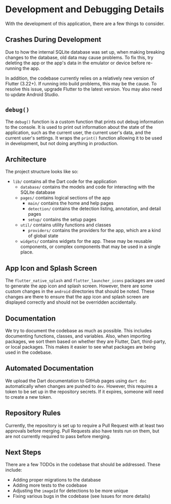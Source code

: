 # Development and Debugging Details

With the development of this application, there are a few things to consider.

## Crashes During Development

Due to how the internal SQLite database was set up, when making breaking changes to the database, old data may cause problems. To fix this, try deleting the app or the app's data in the emulator or device before re-running the app.

In addition, the codebase currently relies on a relatively new version of Flutter (3.22+). If running into build problems, this may be the cause. To resolve this issue, upgrade Flutter to the latest version. You may also need to update Android Studio.

## `debug()`

The `debug()` function is a custom function that prints out debug information to the console. It is used to print out information about the state of the application, such as the current user, the current user's data, and the current user's settings. It wraps the `print()` function allowing it to be used in development, but not doing anything in production.

## Architecture

The project structure looks like so:

- `lib/` contains all the Dart code for the application
  - `database/` contains the models and code for interacting with the SQLite database
  - `pages/` contains logical sections of the app
    - `main/` contains the home and help pages
    - `detection/` contains the detection listing, annotation, and detail pages
    - `setup/` contains the setup pages
  - `util/` contains utility functions and classes
    - `providers/` contains the providers for the app, which are a kind of global state
  - `widgets/` contains widgets for the app. These may be reusable components, or complex components that may be used in a single place.

## App Icon and Splash Screen

The `flutter_native_splash` and `flutter_launcher_icons` packages are used to generate the app icon and splash screen. However, there are some custom changes in the `android` directories that should be noted. These changes are there to ensure that the app icon and splash screen are displayed correctly and should not be overridden accidentally.

## Documentation

We try to document the codebase as much as possible. This includes documenting functions, classes, and variables. Also, when importing packages, we sort them based on whether they are Flutter, Dart, third-party, or local packages. This makes it easier to see what packages are being used in the codebase.

## Automated Documentation

We upload the Dart documentation to GitHub pages using `dart doc` automatically when changes are pushed to `dev`. However, this requires a token to be set up in the repository secrets. If it expires, someone will need to create a new token.

## Repository Rules

Currently, the repository is set up to require a Pull Request with at least two approvals before merging. Pull Requests also have tests run on them, but are not currently required to pass before merging.

## Next Steps

There are a few TODOs in the codebase that should be addressed. These include:

- Adding proper migrations to the database
- Adding more tests to the codebase
- Adjusting the `imageId` for detections to be more unique
- Fixing various bugs in the codebase (see Issues for more details)
